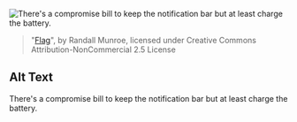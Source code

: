 ![There's a compromise bill to keep the notification bar but at least charge the battery.](https://imgs.xkcd.com/comics/flag.png)
> "[Flag](https://xkcd.com/1815/)", by Randall Munroe, licensed under Creative Commons Attribution-NonCommercial 2.5 License

## Alt Text
There's a compromise bill to keep the notification bar but at least charge the battery.
